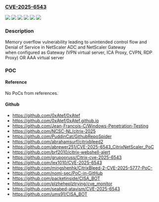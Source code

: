 ### [CVE-2025-6543](https://cve.mitre.org/cgi-bin/cvename.cgi?name=CVE-2025-6543)
![](https://img.shields.io/static/v1?label=Product&message=ADC&color=blue)
![](https://img.shields.io/static/v1?label=Product&message=Gateway&color=blue)
![](https://img.shields.io/static/v1?label=Version&message=13.1%20&color=brightgreen)
![](https://img.shields.io/static/v1?label=Version&message=13.1%20FIPS%20and%20NDcPP%20&color=brightgreen)
![](https://img.shields.io/static/v1?label=Version&message=14.1%20&color=brightgreen)
![](https://img.shields.io/static/v1?label=Vulnerability&message=CWE-119%20Improper%20Restriction%20of%20Operations%20within%20the%20Bounds%20of%20a%20Memory%20Buffer&color=brightgreen)

### Description

Memory overflow vulnerability leading to unintended control flow and Denial of Service in NetScaler ADC and NetScaler Gateway when configured as Gateway (VPN virtual server, ICA Proxy, CVPN, RDP Proxy) OR AAA virtual server

### POC

#### Reference
No PoCs from references.

#### Github
- https://github.com/0xAtef/0xAtef
- https://github.com/0xAtef/0xAtef.github.io
- https://github.com/Jean-Francois-C/Windows-Penetration-Testing
- https://github.com/NCSC-NL/citrix-2025
- https://github.com/PuddinCat/GithubRepoSpider
- https://github.com/abrahamsurf/citrixbleed2
- https://github.com/abrewer251/CVE-2025-6543_CitrixNetScaler_PoC
- https://github.com/brf2010/citrix-webshell-alert
- https://github.com/grupooruss/Citrix-cve-2025-6543
- https://github.com/lex1010/CVE-2025-6543
- https://github.com/mingshenhk/CitrixBleed-2-CVE-2025-5777-PoC-
- https://github.com/nomi-sec/PoC-in-GitHub
- https://github.com/packetinside/CISA_BOT
- https://github.com/plzheheplztrying/cve_monitor
- https://github.com/seabed-atavism/CVE-2025-6543
- https://github.com/ums91/CISA_BOT

